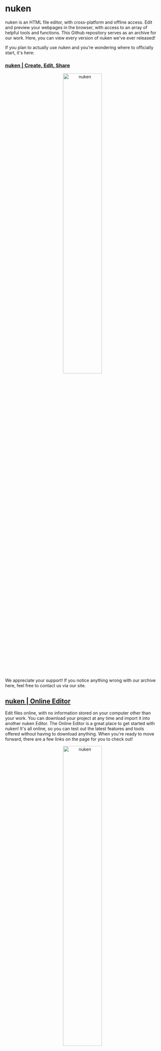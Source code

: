 # nuken
nuken is an HTML file editor, with cross-platform and offline access. Edit and preview your webpages in the browser, with access to an array of helpful tools and functions. This Github repository serves as an archive for our work. Here, you can view every version of nuken we've ever released!

If you plan to actually use nuken and you're wondering where to officially start, it's here:

### [nuken | Create, Edit, Share](http://nuken.digitalartathome.com/) 
<p align="center">
<img src="http://nuken.digitalartathome.com/help/youtube.png" alt="nuken" width="50%">
</p>
We appreciate your support! If you notice anything wrong with our archive here, feel free to contact us via our site.



## [nuken | Online Editor](http://nuken.digitalartathome.com/editor/) 
Edit files online, with no information stored on your computer other than your work. You can download your project at any time and import it into another nuken Editor. The Online Editor is a great place to get started with nuken! It's all online, so you can test out the latest features and tools offered without having to download anything. When you're ready to move forward, there are a few links on the page for you to check out!
<p align="center">
<img src="http://nuken.digitalartathome.com/footage/tutorials/questions/whatversionisbestforme3.png" alt="nuken" width="50%">
</p>

## [nuken | Mobile Editor](http://nuken.digitalartathome.com/editor/) 
Take web design wherever you are, on the nuken Mobile Editor. A few templates are included for free, and there's even a web app you can add to your mobile device's home screen!
Import files from your computer, or export them to your desktop to keep your work with you at all times. nuken allows you to import files from you favorite file-hosting service, which is helpful for devices who don't have an user-friendly filesystem. 
<p align="center">
<img src="http://nuken.digitalartathome.com/footage/tutorials/questions/whatversionisbestforme4.png" alt="nuken" width="50%">
</p>



## [nuken | Offline Web App](http://nuken.digitalartathome.com/editor/program_files/shop.html#nuken) 
This is the offline web app, for computers. Customize your nuken workspace how you want, with full access to the nuken Shop. Themes, add-ons, templates, and packages make web design a cinch. Full access to the nuken Shop, and directly customizable by users. We encourage you to share your edits and custom content on the nuken Shop, so other users of the nuken Offline Web App (currently at v6.0) can build upon your work! We aim to make creativity easy for everyone to enjoy.
<p align="center">
<img src="http://nuken.digitalartathome.com/footage/tutorials/questions/whatversionisbestforme.png" alt="nuken" width="50%">
</p>


## [nuken Education](http://nuken.digitalartathome.com/editor/program_files/shop.html#p3) 
nuken Education is designed as a way for educators to share hands-on lessons with their students. Web design / CTE educators can upload their custom lessons and content, and it all works offline and on-the-go! Any computer with a web browser can run nuken - Chromebook to Thinkpad. 
<p align="center">
<img src="http://nuken.digitalartathome.com/footage/tutorials/questions/whatversionisbestforme2.png" alt="nuken" width="50%">
</p>
